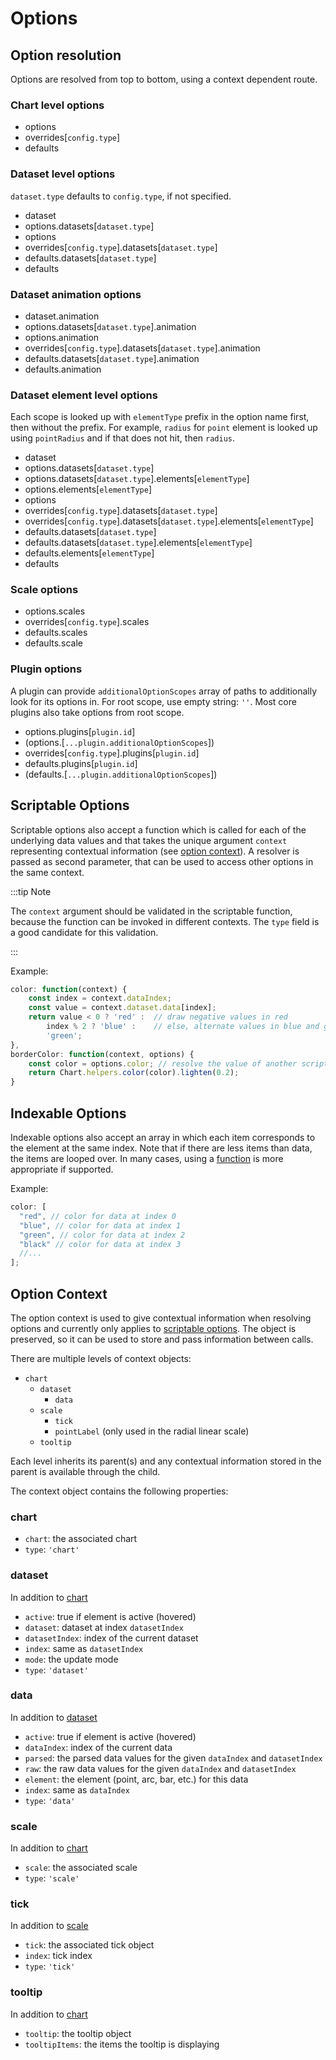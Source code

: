 # Options

## Option resolution

Options are resolved from top to bottom, using a context dependent route.

### Chart level options

- options
- overrides[`config.type`]
- defaults

### Dataset level options

`dataset.type` defaults to `config.type`, if not specified.

- dataset
- options.datasets[`dataset.type`]
- options
- overrides[`config.type`].datasets[`dataset.type`]
- defaults.datasets[`dataset.type`]
- defaults

### Dataset animation options

- dataset.animation
- options.datasets[`dataset.type`].animation
- options.animation
- overrides[`config.type`].datasets[`dataset.type`].animation
- defaults.datasets[`dataset.type`].animation
- defaults.animation

### Dataset element level options

Each scope is looked up with `elementType` prefix in the option name first, then without the prefix. For example, `radius` for `point` element is looked up using `pointRadius` and if that does not hit, then `radius`.

- dataset
- options.datasets[`dataset.type`]
- options.datasets[`dataset.type`].elements[`elementType`]
- options.elements[`elementType`]
- options
- overrides[`config.type`].datasets[`dataset.type`]
- overrides[`config.type`].datasets[`dataset.type`].elements[`elementType`]
- defaults.datasets[`dataset.type`]
- defaults.datasets[`dataset.type`].elements[`elementType`]
- defaults.elements[`elementType`]
- defaults

### Scale options

- options.scales
- overrides[`config.type`].scales
- defaults.scales
- defaults.scale

### Plugin options

A plugin can provide `additionalOptionScopes` array of paths to additionally look for its options in. For root scope, use empty string: `''`. Most core plugins also take options from root scope.

- options.plugins[`plugin.id`]
- (options.[`...plugin.additionalOptionScopes`])
- overrides[`config.type`].plugins[`plugin.id`]
- defaults.plugins[`plugin.id`]
- (defaults.[`...plugin.additionalOptionScopes`])

## Scriptable Options

Scriptable options also accept a function which is called for each of the underlying data values and that takes the unique argument `context` representing contextual information (see [option context](options.md#option-context)).
A resolver is passed as second parameter, that can be used to access other options in the same context.

:::tip Note

The `context` argument should be validated in the scriptable function, because the function can be invoked in different contexts. The `type` field is a good candidate for this validation.

:::

Example:

```javascript
color: function(context) {
    const index = context.dataIndex;
    const value = context.dataset.data[index];
    return value < 0 ? 'red' :  // draw negative values in red
        index % 2 ? 'blue' :    // else, alternate values in blue and green
        'green';
},
borderColor: function(context, options) {
    const color = options.color; // resolve the value of another scriptable option: 'red', 'blue' or 'green'
    return Chart.helpers.color(color).lighten(0.2);
}
```

## Indexable Options

Indexable options also accept an array in which each item corresponds to the element at the same index. Note that if there are less items than data, the items are looped over. In many cases, using a [function](#scriptable-options) is more appropriate if supported.

Example:

```javascript
color: [
  "red", // color for data at index 0
  "blue", // color for data at index 1
  "green", // color for data at index 2
  "black" // color for data at index 3
  //...
];
```

## Option Context

The option context is used to give contextual information when resolving options and currently only applies to [scriptable options](#scriptable-options).
The object is preserved, so it can be used to store and pass information between calls.

There are multiple levels of context objects:

- `chart`
  - `dataset`
    - `data`
  - `scale`
    - `tick`
    - `pointLabel` (only used in the radial linear scale)
  - `tooltip`

Each level inherits its parent(s) and any contextual information stored in the parent is available through the child.

The context object contains the following properties:

### chart

- `chart`: the associated chart
- `type`: `'chart'`

### dataset

In addition to [chart](#chart)

- `active`: true if element is active (hovered)
- `dataset`: dataset at index `datasetIndex`
- `datasetIndex`: index of the current dataset
- `index`: same as `datasetIndex`
- `mode`: the update mode
- `type`: `'dataset'`

### data

In addition to [dataset](#dataset)

- `active`: true if element is active (hovered)
- `dataIndex`: index of the current data
- `parsed`: the parsed data values for the given `dataIndex` and `datasetIndex`
- `raw`: the raw data values for the given `dataIndex` and `datasetIndex`
- `element`: the element (point, arc, bar, etc.) for this data
- `index`: same as `dataIndex`
- `type`: `'data'`

### scale

In addition to [chart](#chart)

- `scale`: the associated scale
- `type`: `'scale'`

### tick

In addition to [scale](#scale)

- `tick`: the associated tick object
- `index`: tick index
- `type`: `'tick'`

### tooltip

In addition to [chart](#chart)

- `tooltip`: the tooltip object
- `tooltipItems`: the items the tooltip is displaying
